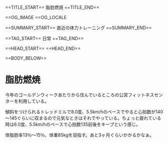 ==TITLE_START==
脂肪燃焼
==TITLE_END==

==OG_IMAGE 
==OG_LOCALE 

==SUMMARY_START==
直近の体力トレーニング
==SUMMARY_END==

==TAG_START==
日常
==TAG_END==

==HEAD_START==
==HEAD_END==

==BODY_BELOW==

# 脂肪燃焼

今年のゴールデンウィークあたりから住んでいるところの公営フィットネスセンターを利用している。

傾斜をつけられるトレッドミルで8.0度、5.5km/hのペースでやると心拍数が140～145ぐらいに収まるので元気なときはそれでやっている。ちょっと疲れている時は6.0度、5.5km/hのペースで心拍数135前後をキープという感じ。

体脂肪率13％～15％、体重85kgを目指す。あと3ヶ月ぐらいかかるかなぁ。